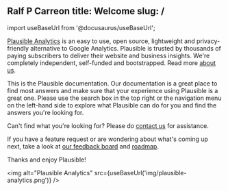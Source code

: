 Ralf P Carreon
title: Welcome
slug: /
---

import useBaseUrl from '@docusaurus/useBaseUrl';

[Plausible Analytics](https://plausible.io/) is an easy to use, open source, lightweight and privacy-friendly alternative to Google Analytics. Plausible is trusted by thousands of paying subscribers to deliver their website and business insights. We're completely independent, self-funded and bootstrapped. Read more [about us](https://plausible.io/about).

This is the Plausible documentation. Our documentation is a great place to find most answers and make sure that your experience using Plausible is a great one. Please use the search box in the top right or the navigation menu on the left-hand side to explore what Plausible can do for you and find the answers you're looking for.

Can't find what you're looking for? Please do [contact us](https://plausible.io/contact) for assistance. 

If you have a feature request or are wondering about what's coming up next, take a look at [our feedback board](https://feedback.plausible.io) and [roadmap](https://feedback.plausible.io/roadmap). 

Thanks and enjoy Plausible!

<img alt="Plausible Analytics" src={useBaseUrl('img/plausible-analytics.png')} />
